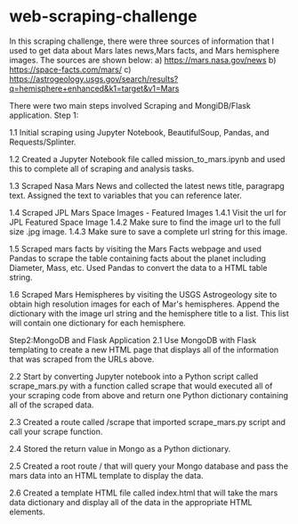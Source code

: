 # web-scraping-challenge
In this scraping challenge, there were three sources of information that I used to get data about Mars lates news,Mars facts, and Mars hemisphere images.  The sources are shown below:
a) https://mars.nasa.gov/news
b) https://space-facts.com/mars/
c) https://astrogeology.usgs.gov/search/results?q=hemisphere+enhanced&k1=target&v1=Mars

There were two main steps involved  Scraping and  MongiDB/Flask application.
Step 1: 

1.1 Initial scraping using Jupyter Notebook, BeautifulSoup, Pandas, and Requests/Splinter.

1.2 Created a Jupyter Notebook file called mission_to_mars.ipynb and used this to complete all of scraping and analysis tasks. 

1.3 Scraped Nasa Mars News and collected the latest news title, paragrapg text.  Assigned the text to variables that you can reference later.

1.4 Scraped JPL Mars Space Images - Featured Images
	1.4.1 Visit the url for JPL Featured Space Image
	1.4.2 Make sure to find the image url to the full size .jpg image.
	1.4.3 Make sure to save a complete url string for this image.

1.5 Scraped mars facts by visiting the Mars Facts webpage and used Pandas to scrape the table containing facts about the planet including Diameter, Mass, etc. Used Pandas to convert the data to a HTML table string.

1.6 Scraped Mars Hemispheres by visiting the USGS Astrogeology site to obtain high resolution images for each of Mar's hemispheres. Append the dictionary with the image url string and the hemisphere title to a list. This list will contain one dictionary for each hemisphere.

Step2:MongoDB and Flask Application
2.1 Use MongoDB with Flask templating to create a new HTML page that displays all of the information that was scraped from the URLs above.


2.2 Start by converting Jupyter notebook into a Python script called scrape_mars.py with a function called scrape that would executed all of your scraping code from above and return one Python dictionary containing all of the scraped data.


2.3 Created a route called /scrape that imported  scrape_mars.py script and call your scrape function.

2.4 Stored the return value in Mongo as a Python dictionary.



2.5 Created a root route / that will query your Mongo database and pass the mars data into an HTML template to display the data.


2.6 Created a template HTML file called index.html that will take the mars data dictionary and display all of the data in the appropriate HTML elements. 






